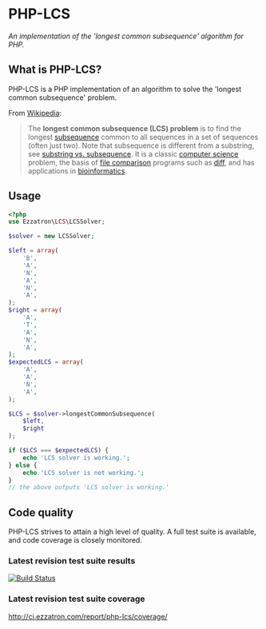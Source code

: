 # PHP-LCS

*An implementation of the 'longest common subsequence' algorithm for PHP.*

## What is PHP-LCS?

PHP-LCS is a PHP implementation of an algorithm to solve the 'longest common
subsequence' problem.

From [Wikipedia](http://en.wikipedia.org/wiki/Longest_common_subsequence_problem):

> The **longest common subsequence (LCS) problem** is to find the longest
> [subsequence](http://en.wikipedia.org/wiki/Subsequence) common to all
> sequences in a set of sequences (often just two). Note that subsequence is
> different from a substring, see
> [substring vs. subsequence](http://en.wikipedia.org/wiki/Subsequence#Substring_vs._subsequence).
> It is a classic [computer science](http://en.wikipedia.org/wiki/Computer_science)
> problem, the basis of [file comparison](http://en.wikipedia.org/wiki/File_comparison)
> programs such as [diff](http://en.wikipedia.org/wiki/Diff), and has
> applications in [bioinformatics](http://en.wikipedia.org/wiki/Bioinformatics).

## Usage

```php
<?php
use Ezzatron\LCS\LCSSolver;

$solver = new LCSSolver;

$left = array(
    'B',
    'A',
    'N',
    'A',
    'N',
    'A',
);
$right = array(
    'A',
    'T',
    'A',
    'N',
    'A',
);
$expectedLCS = array(
    'A',
    'A',
    'N',
    'A',
);

$LCS = $solver->longestCommonSubsequence(
    $left,
    $right
);

if ($LCS === $expectedLCS) {
    echo 'LCS solver is working.';
} else {
    echo 'LCS solver is not working.';
}
// the above outputs 'LCS solver is working.'
```

## Code quality

PHP-LCS strives to attain a high level of quality. A full test suite is
available, and code coverage is closely monitored.

### Latest revision test suite results
[![Build Status](https://secure.travis-ci.org/ezzatron/php-lcs.png)](http://travis-ci.org/ezzatron/php-lcs)

### Latest revision test suite coverage
<http://ci.ezzatron.com/report/php-lcs/coverage/>
